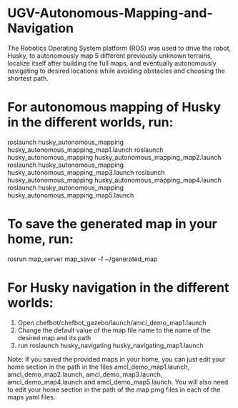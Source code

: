 # UGV-Autonomous-Mapping-and-Navigation

The Robotics Operating System platform (ROS) was used to drive the robot, Husky, to autonomously map 5 different previously unknown terrains, localize itself after building the full maps, and eventually autonomously navigating to desired locations while avoiding obstacles and choosing the shortest path.

# For autonomous mapping of Husky in the different worlds, run:
roslaunch husky_autonomous_mapping husky_autonomous_mapping_map1.launch
roslaunch husky_autonomous_mapping husky_autonomous_mapping_map2.launch
roslaunch husky_autonomous_mapping husky_autonomous_mapping_map3.launch
roslaunch husky_autonomous_mapping husky_autonomous_mapping_map4.launch
roslaunch husky_autonomous_mapping husky_autonomous_mapping_map5.launch

# To save the generated map in your home, run:
rosrun map_server map_saver -f ~/generated_map

# For Husky navigation in the different worlds:
1. Open chefbot/chefbot_gazebo/launch/amcl_demo_map1.launch
2. Change the default value of the map file name to the name of the desired map and its path
3. run roslaunch husky_navigating husky_navigating_map1.launch

Note: If you saved the provided maps in your home, you can just edit your home section in the path in the files amcl_demo_map1.launch, amcl_demo_map2.launch, amcl_demo_map3.launch, amcl_demo_map4.launch and amcl_demo_map5.launch. You will also need to edit your home section in the path of the map pmg files in each of the maps yaml files.
